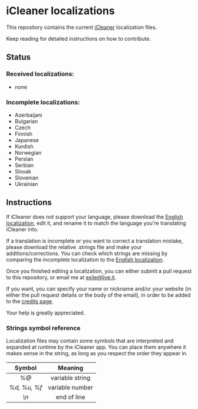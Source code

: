 # iCleaner localizations

This repository contains the current [iCleaner](http://exile90software.com/icleaner) localization files.

Keep reading for detailed instructions on how to contribute.

## Status

### Received localizations:

* none

### Incomplete localizations:

* Azerbaijani
* Bulgarian
* Czech
* Finnish
* Japanese
* Kurdish
* Norwegian
* Persian
* Serbian
* Slovak
* Slovenian
* Ukrainian

## Instructions

If iCleaner does not support your language, please download the [English localization](English.strings), edit it, and rename it to match the language you're translating iCleaner into.

If a translation is incomplete or you want to correct a translation mistake, please download the relative .strings file and make your additions/corrections. You can check which strings are missing by comparing the incomplete localization to the [English localization](English.strings).

Once you finished editing a localization, you can either submit a pull request to this repository, or email me at [exile@live.it](mailto:exile@live.it).

If you want, you can specify your name or nickname and/or your website (in either the pull request details or the body of the email), in order to be added to the [credits page](http://exile90software.com/icleaner/credits.php).

Your help is greatly appreciated.

### Strings symbol reference

Localization files may contain some symbols that are interpreted and expanded at runtime by the iCleaner app. You can place them anywhere it makes sense in the string, as long as you respect the order they appear in.

| Symbol | Meaning |
|:------:|:-------:|
| *%@* | variable string |
| *%d, %u, %f* | variable number |
| *\n* | end of line |
